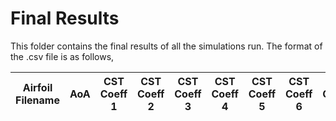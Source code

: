 # Final Results

This folder contains the final results of all the simulations run. The format of the .csv file is as follows,

| Airfoil Filename | AoA | CST Coeff 1 | CST Coeff 2 | CST Coeff 3 | CST Coeff 4 | CST Coeff 5 | CST Coeff 6 | CST Coeff 7 | CST Coeff 8 | C<sub>L</sub> | C<sub>D</sub> |
| :--------------: |:---:| :---------: | :---------: | :---------: | :---------: | :---------: | :---------: | :---------: | :---------: | :-----------: | :-----------: |
